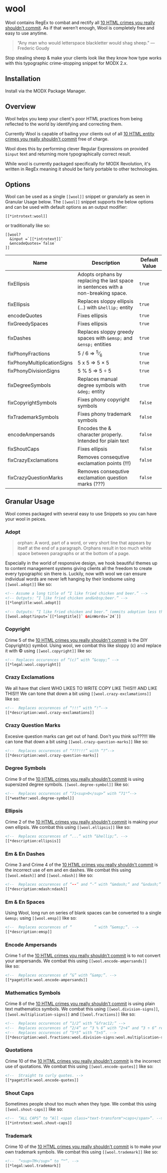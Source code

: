 wool
====

Wool contains RegEx to combat and rectify all [10 HTML crimes you really shouldn't commit](http://line25.com/articles/10-html-entity-crimes-you-really-shouldnt-commit). As if that weren’t enough, Wool is completely free and easy to use&nbsp;anytime.

> “Any man who would letterspace blackletter would shag sheep.” — Frederic Goudy

Stop stealing sheep & make your clients look like they know how type works with this typographic crime-stopping snippet for MODX&nbsp;2.x.

## Installation
Install via the MODX&nbsp;Package&nbsp;Manager.

## Overview
Wool helps you keep your client's poor HTML practices from being reflected to the world by identifying and&nbsp;correcting&nbsp;them.

Currently Wool is capable of bailing your clients out of all [10 HTML entity crimes you really shouldn't commit](http://line25.com/articles/10-html-entity-crimes-you-really-shouldnt-commit) free of&nbsp;charge.

Wool does this by performing clever Regular Expressions on provided `$input` text and returning more typographically correct&nbsp;result.

While wool is currently packaged specifically for MODX Revolution, it's written in RegEx meaning it should be fairly portable to other&nbsp;technologies.

## Options

Wool can be used as a single `[[wool]]` snippet or granularly as seen in Granular Usage below. The `[[wool]]` snippet supports the below options and can be used with default options as an output&nbsp;modifier:
```
[[*introtext:wool]]
```

or traditionally like&nbsp;so:
```
[[wool?
  &input =`[[*introtext]]`
  &encodeQuotes=`false`
]]
```

Name  | Description  | Default Value
------|--------------|----------------
fixEllipsis | Adopts orphans by replacing the last space in sentences with a non-breaking space. | `true`
fixEllipsis  | Replaces sloppy ellipsis (...) with `&hellip;` entity | `true`
encodeQuotes  | Fixes ellipsis | `true`
fixGreedySpaces  | Fixes ellipsis | `true`
fixDashes  | Replaces sloppy greedy spaces with `&emsp;` and `&ensp;` entities | `true`
fixPhonyFractions  | 5 / 6 => <sup>5</sup>&frasl;<sub>6</sub> | `true`
fixPhonyMultiplicationSigns  | 5 x 5 => 5 &times; 5 | `true` 
fixPhonyDivisionSigns  | 5 % 5 => 5 &divide; 5 | `true`
fixDegreeSymbols  | Replaces manual degree symbols with `&deg;` entity | `true`
fixCopyrightSymbols  | Fixes phony copyright symbols | `false`
fixTrademarkSymbols  | Fixes phony trademark symbols | `false`
encodeAmpersands  | Encodes the & character properly. Intended for plain text | `false`
fixShoutCaps  | Fixes ellipsis | `false`
fixCrazyExclamations  | Removes consequtive exclamation points (!!!) | `false`
fixCrazyQuestionMarks  | Removes consequtive exclamation question marks (???) | `false`

## Granular Usage

Wool comes packaged with several easy to use Snippets so you can have your wool in&nbsp;peices.

### Adopt
> orphan: A word, part of a word, or very short line that appears by itself at the end of a paragraph. Orphans result in too much white space between paragraphs or at the bottom of a page.

Especially in the world of responsive design, we hook beautiful themes up to content management systems giving clients all the freedom to create every typographic sin there is. Luckily, now with wool we can ensure individual words are never left hanging by their londsome using `[[wool.adopt]]` like&nbsp;so: 

```html
<!-- Assume a long title of “I like fried chicken and beer.” -->
<!-- Outputs: “I like fried chicken and&nbsp;beer.” -->
[[*longtitle:wool.adopt]]

<!-- Outputs: “I like fried chicken and beer.” (ommits adoption less than 24 words) -->
[[wool.adopt?input=`[[*longtitle]]` &minWords=`24`]]
```

### Copyright

Crime 5 of the [10 HTML crimes you really shouldn't commit](http://line25.com/articles/10-html-entity-crimes-you-really-shouldnt-commit) is the DIY Copyright(c) symbol. Using wool, we combat this like sloppy (c) and replace it with © using `[[wool.copyright]]` like&nbsp;so:
```html
<!-- Replaces occurences of “(c)” with “&copy;” -->
[[*legal:wool.copyright]]
```

### Crazy Exclamations

We all have that client WHO LIKES TO WRITE COPY LIKE THIS!!! AND LIKE THIS!!! We can tone that down a bit using `[[wool.crazy-exclamations]]` like&nbsp;so:
```html
<!--  Replaces occurences of “!!!” with “!”-->
[[*description:wool.crazy-exclamations]]
```

### Crazy Question Marks

Excesive question marks can get out of hand. Don't you think so???!!! We can tone that down a bit using `[[wool.crazy-question-marks]]` like&nbsp;so:
```html
<!--  Replaces occurences of “???!!!” with “?”-->
[[*description:wool.crazy-question-marks]]
```

### Degree Symbols

Crime 9 of the [10 HTML crimes you really shouldn't commit](http://line25.com/articles/10-html-entity-crimes-you-really-shouldnt-commit) is using supersized degree symbols. `[[wool.degree-symbol]]` like&nbsp;so:
```html
<!--  Replaces occurences of “71<sup>0</sup>” with “71°”-->
[[*weather:wool.degree-symbol]]
```

### Ellipsis

Crime 2 of the [10 HTML crimes you really shouldn't commit](http://line25.com/articles/10-html-entity-crimes-you-really-shouldnt-commit) is making your own ellipsis. We combat this using `[[wool.ellipsis]]` like&nbsp;so:
```html
<!--  Replaces occurences of “...” with “&hellip;”. -->
[[*description:ellipsis]]
```

### Em &amp; En Dashes

Crime 3 and Crime 4 of the [10 HTML crimes you really shouldn't commit](http://line25.com/articles/10-html-entity-crimes-you-really-shouldnt-commit) is the incorrect use of em and en dashes. We combat this using `[[wool.mdash]]` and `[[wool.ndash]]` like&nbsp;so:
```html
<!--  Replaces occurences of “--” and “-” with “&mdash;” and “&ndash;” respectively. -->
[[*description:mdash:ndash]]
```

### Em &amp; En Spaces

Using Wool, long run on series of blank spaces can be converted to a single `&emsp;` using `[[wool.emsp]]` like&nbsp;so:
```html
<!--  Replaces occurences of “          ” with “&emsp;”. -->
[[*description:emsp]]
```

### Encode Ampersands

Crime 1 of the [10 HTML crimes you really shouldn't commit](http://line25.com/articles/10-html-entity-crimes-you-really-shouldnt-commit) is to not convert your ampersands. We combat this using `[[wool.encode-ampersands]]` like&nbsp;so:
```html
<!--  Replaces occurences of “&” with “&amp;”. -->
[[*pagetitle:wool.encode-ampersands]]
```

### Mathematics Symbols

Crime 8 of the [10 HTML crimes you really shouldn't commit](http://line25.com/articles/10-html-entity-crimes-you-really-shouldnt-commit) is using plain text mathematics symbols. We combat this using `[[wool.division-signs]]`, `[[wool.multiplication-signs]]` and `[[wool.fractions]]` like&nbsp;so:
```html
<!--  Replaces occurences of “1/2” with “&frac12;” -->
<!--  Replaces occurences of “2/4” or “3 % 6” with “2÷4” and “3 ÷ 6” respectively. -->
<!--  Replaces occurences of “5*5” with “5×5”. -->
[[*description:wool.fractions:wool.division-signs:wool.multiplication-signs]]
```

### Quotations

Crime 10 of the [10 HTML crimes you really shouldn't commit](http://line25.com/articles/10-html-entity-crimes-you-really-shouldnt-commit) is the incorrect use of quotations. We combat this using `[[wool.encode-quotes]]` like so:
```html
<!--  Straight to curly quotes. -->
[[*pagetitle:wool.encode-quotes]]
```

### Shout Caps

Sometimes people shout too much when they type. We combat this using `[[wool.shout-caps]]` like&nbsp;so:
```html
<!--  “ALL CAPS” to “All <span class="text-transform">caps</span>”. -->
[[*introtext:wool.shout-caps]]
```

### Trademark

Crime 10 of the [10 HTML crimes you really shouldn't commit](http://line25.com/articles/10-html-entity-crimes-you-really-shouldnt-commit) is to make your own trademark symbols. We combat this using `[[wool.trademark]]` like&nbsp;so:
```html
<!--  “<sup>TM</sup>” to “™”. -->
[[*legal:wool.trademark]]
```
